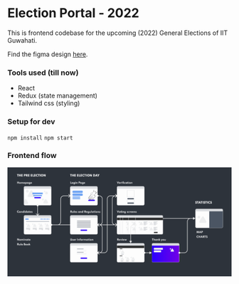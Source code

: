 # Election Portal - 2022

This is frontend codebase for the upcoming (2022) General Elections of IIT Guwahati.

Find the figma design [here](https://www.figma.com/file/QbAGzxSbMPtlvZgi4eZLyv/Elections-Portal).

### Tools used (till now)

- React
- Redux (state management)
- Tailwind css (styling)

### Setup for dev

<code>npm install</code>
<code>npm start</code>

### Frontend flow

![user flow](./src/assets/user_flow.png)
